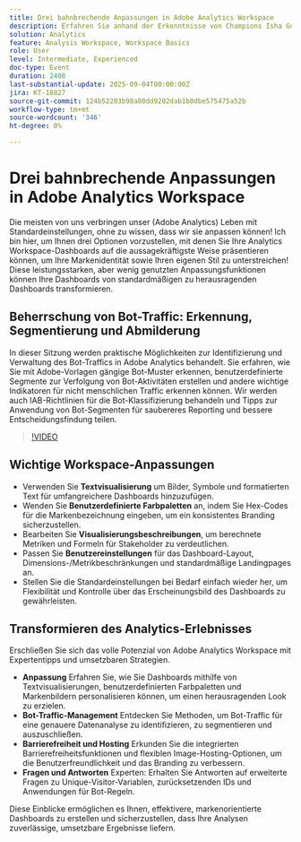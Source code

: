 ```yaml
---
title: Drei bahnbrechende Anpassungen in Adobe Analytics Workspace
description: Erfahren Sie anhand der Erkenntnisse von Champions Isha Gupta und Deb William, wie Sie Dashboards markieren, Unique Visitor IDs festlegen und den Bot-Traffic in Adobe Analytics bekämpfen.
solution: Analytics
feature: Analysis Workspace, Workspace Basics
role: User
level: Intermediate, Experienced
doc-type: Event
duration: 2408
last-substantial-update: 2025-09-04T00:00:00Z
jira: KT-18827
source-git-commit: 124b52203b98a80dd9202dab1b0dbe575475a52b
workflow-type: tm+mt
source-wordcount: '346'
ht-degree: 0%

---
```



# Drei bahnbrechende Anpassungen in Adobe Analytics Workspace

Die meisten von uns verbringen unser (Adobe Analytics) Leben mit Standardeinstellungen, ohne zu wissen, dass wir sie anpassen können! Ich bin hier, um Ihnen drei Optionen vorzustellen, mit denen Sie Ihre Analytics Workspace-Dashboards auf die aussagekräftigste Weise präsentieren können, um Ihre Markenidentität sowie Ihren eigenen Stil zu unterstreichen! Diese leistungsstarken, aber wenig genutzten Anpassungsfunktionen können Ihre Dashboards von standardmäßigen zu herausragenden Dashboards transformieren.

## Beherrschung von Bot-Traffic: Erkennung, Segmentierung und Abmilderung

In dieser Sitzung werden praktische Möglichkeiten zur Identifizierung und Verwaltung des Bot-Traffics in Adobe Analytics behandelt. Sie erfahren, wie Sie mit Adobe-Vorlagen gängige Bot-Muster erkennen, benutzerdefinierte Segmente zur Verfolgung von Bot-Aktivitäten erstellen und andere wichtige Indikatoren für nicht menschlichen Traffic erkennen können. Wir werden auch IAB-Richtlinien für die Bot-Klassifizierung behandeln und Tipps zur Anwendung von Bot-Segmenten für saubereres Reporting und bessere Entscheidungsfindung teilen.

>[!VIDEO](https://video.tv.adobe.com/v/3471123/?learn=on&enablevpops)

## Wichtige Workspace-Anpassungen

* Verwenden Sie **Textvisualisierung** um Bilder, Symbole und formatierten Text für umfangreichere Dashboards hinzuzufügen.
* Wenden Sie **Benutzerdefinierte Farbpaletten** an, indem Sie Hex-Codes für die Markenbezeichnung eingeben, um ein konsistentes Branding sicherzustellen.
* Bearbeiten Sie **Visualisierungsbeschreibungen**, um berechnete Metriken und Formeln für Stakeholder zu verdeutlichen.
* Passen Sie **Benutzereinstellungen** für das Dashboard-Layout, Dimensions-/Metrikbeschränkungen und standardmäßige Landingpages an.
* Stellen Sie die Standardeinstellungen bei Bedarf einfach wieder her, um Flexibilität und Kontrolle über das Erscheinungsbild des Dashboards zu gewährleisten.

## Transformieren des Analytics-Erlebnisses

Erschließen Sie sich das volle Potenzial von Adobe Analytics Workspace mit Expertentipps und umsetzbaren Strategien.

* **Anpassung** Erfahren Sie, wie Sie Dashboards mithilfe von Textvisualisierungen, benutzerdefinierten Farbpaletten und Markenbildern personalisieren können, um einen herausragenden Look zu erzielen.
* **Bot-Traffic-Management** Entdecken Sie Methoden, um Bot-Traffic für eine genauere Datenanalyse zu identifizieren, zu segmentieren und auszuschließen.
* **Barrierefreiheit und Hosting** Erkunden Sie die integrierten Barrierefreiheitsfunktionen und flexiblen Image-Hosting-Optionen, um die Benutzerfreundlichkeit und das Branding zu verbessern.
* **Fragen und Antworten** Experten: Erhalten Sie Antworten auf erweiterte Fragen zu Unique-Visitor-Variablen, zurücksetzenden IDs und Anwendungen für Bot-Regeln.

Diese Einblicke ermöglichen es Ihnen, effektivere, markenorientierte Dashboards zu erstellen und sicherzustellen, dass Ihre Analysen zuverlässige, umsetzbare Ergebnisse liefern.
